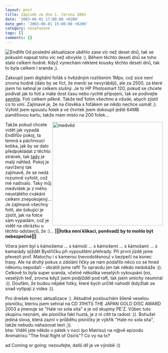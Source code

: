 ```yaml
---
layout: post
title: Zápisek ze dne 1. června 2003
date: '2003-06-01 17:00:00 +0200'
date_gmt: '2003-06-01 15:00:00 +0200'
category: nezařazené
tags: []
comments: []
---
```

<p><img src="%base_url%/assets/old-images/endlife.jpg" alt="Endlife" border="0" align="left">Od
poslední aktualizace uběhlo zase víc než deset dnů, tak se pokusím napsat toho víc
než obvykle :). Během těchto deseti dnů se toho stalo celkem hodně. Když vynechám
některé kousky těchto deseti dnů, tak to byla celkem i sranda ;).</p>
<p>Zakoupil jsem digitální foťák s hvězdným rozlišením 1Mpx, což sice není
zrovna hodně (dalo by se říct, že menší se nevyrábějí), ale za 2500, za které
jsem ho sehnal je celkem slušný. Je to HP Photosmart 120, pokud se chcete podívat jak
to fotí a máte dost času nebo rychlé připojení, tak se podívejte <a
href="fotka1.jpg">semhle</a>. Fotí celkem pěkně. Takže teď fotím všechno a všude,
abych zjistil co to umí. Zajímavé je, že na člověka s foťákem se <span
class="oranz">nikdo nechce usmát</span> ;). Vyfotil jsem spoustu fotek a ve čtvrtek jsem
dokoupil ještě 64MB paměťovou kartu, takže mám místo na 200 fotek...</p>
<p><img alt="medvěd" src="%base_url%/assets/old-images/medved.jpg" width="353" height="331" align="right">Takže pokud chcete vidět
jak vypadá Endlifův pokoj, ta temná a páchnoucí kobka, jak by se dalo předpokládat
z těchto stránek, tak <a href="%base_url%/assets/old-images/pokoj.jpg">tady</a> je malý náhled. Pokoj je
navržený tak zajímavě, že se nedá rozumně vyfotit, což mě naštvalo. Taky můj
medvídek je z mého neustálého cvakání celkem znepokojený... Je zajímavé všechny
fotit, ale šokující je zjistit, jak na fotce sám vypadám, což je vidět na obrázku
u těchto odstavců, že :)... <span style="font-weight:bold">|||fotka není klikací, poněvadž by
to mohlo být nebezpečné|||</span></p>
<p>Včera jsem byl s kámošema ... s kámoši ... s kámošemi ... s kámošami ... s
kamarády sjíždět Bystřičku při vypouštění přehrady. Při první jízdě jsme
převezli prof. Matochu i s kamerou (nevodotěsnou) v bezpečí na konec trasy. Ale na
druhý pokus o zdolání říčky se nám podařilo něco co se hned někomu nepodaří - <span
class="oranz">obrátili jsme raft</span>! To opravdu jen tak někdo nedokáže :)).
Celkově to byla super sranda, včetně několika veselých vykoupání (no, veselých
teď, zrovna když jsem podjížděl pod raft, tak jsem smíchy neumíral :)). Doufám,
že budou nějaké fotky, které bych určitě nahodil (kdyžtak se snad vytípají z
videa :)).</p>
<p>Pro dnešek konec aktualizace :). Aktuálně poslouchám šíleně veselou písničku,
kterou jsem sehnal na CD 31HITS THE JAPAN GOLD DISC AWARD 2003 a jmenuje se &quot;<span
class="oranz">Hale no sola sita</span>&quot; a je od skupiny PE'Z. Vůbec tuto skupinu
neznám, ale písnička fakt hustá, je z ní cítit ta radost :)). Bohužel jediná
slova, která zazní v průběhu písničky je výkřik &quot;Hale no sola sita&quot;,
takže nebudu nahazovat text ;)). <br>btw: Viděli jste někdo v pátek v noci (po Matrixu) na n@vě epizodu Animatrixu
&quot;The final flight of Osiris&quot;? Co vy na to?</p>
<p>ad Coming or going: nezoufejte, další díl je ve výrobě :))</p>
